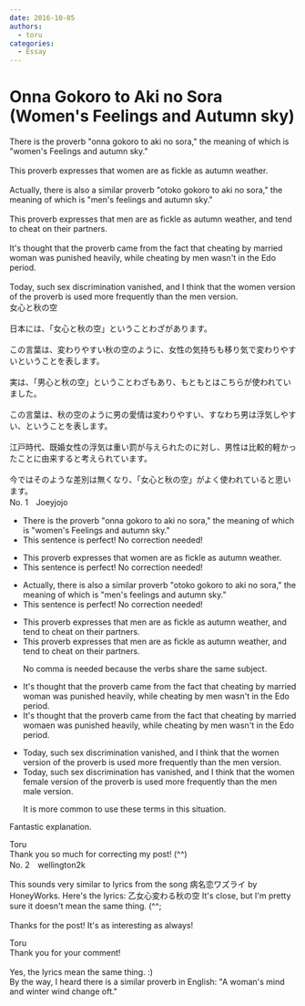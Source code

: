 ```yaml
---
date: 2016-10-05
authors:
  - toru
categories:
  - Essay
---
```


<h1 id="subject_show">Onna Gokoro to Aki no Sora (Women's Feelings and Autumn sky)</h1>
<div class="date" hidden>Oct 5, 2016 18:43</div>
<div id="post"><div id="body_show_ori">
There is the proverb "onna gokoro to aki no sora," the meaning of which is "women's Feelings and autumn sky."<br/><br/>This proverb expresses that women are as fickle as autumn weather.<br/><br/>Actually, there is also a similar proverb "otoko gokoro to aki no sora," the meaning of which is "men's feelings and autumn sky."<br/><br/>This proverb expresses that men are as fickle as autumn weather, and tend to cheat on their partners.<br/><br/>It's thought that the proverb came from the fact that cheating by married woman was punished heavily, while cheating by men wasn't in the Edo period.<br/><br/>Today, such sex discrimination vanished, and I think that the women version of the proverb is used more frequently than the men version.
</div></div>

<!-- more -->

<div id="post_ja"><div id="body_show_mo">
女心と秋の空<br/><br/>日本には、「女心と秋の空」ということわざがあります。<br/><br/>この言葉は、変わりやすい秋の空のように、女性の気持ちも移り気で変わりやすいということを表します。<br/><br/>実は、「男心と秋の空」ということわざもあり、もともとはこちらが使われていました。<br/><br/>この言葉は、秋の空のように男の愛情は変わりやすい、すなわち男は浮気しやすい、ということを表します。<br/><br/>江戸時代、既婚女性の浮気は重い罰が与えられたのに対し、男性は比較的軽かったことに由来すると考えられています。<br/><br/>今ではそのような差別は無くなり、「女心と秋の空」がよく使われていると思います。
</div></div>
<div id="block"><div class="first_name"> No. 1　<span class="just_name">Joeyjojo</span></div><div id="block2">
<ul class="correction_field">
<li class="incorrect">There is the proverb "onna gokoro to aki no sora," the meaning of which is "women's Feelings and autumn sky."</li>
<li class="corrected perfect">This sentence is perfect! No correction needed!</li>
</ul>
<ul class="correction_field">
<li class="incorrect">This proverb expresses that women are as fickle as autumn weather.</li>
<li class="corrected perfect">This sentence is perfect! No correction needed!</li>
</ul>
<ul class="correction_field">
<li class="incorrect">Actually, there is also a similar proverb "otoko gokoro to aki no sora," the meaning of which is "men's feelings and autumn sky."</li>
<li class="corrected perfect">This sentence is perfect! No correction needed!</li>
</ul>
<ul class="correction_field">
<li class="incorrect">This proverb expresses that men are as fickle as autumn weather, and tend to cheat on their partners.</li>
<li class="corrected correct">
This proverb expresses that men are as fickle as autumn weather<span class="f_red"><span class="sline">,</span></span> and tend to cheat on their partners.
<p class="correction_comment">No comma is needed because the verbs share the same subject.</p>
</li>
</ul>
<ul class="correction_field">
<li class="incorrect">It's thought that the proverb came from the fact that cheating by married woman was punished heavily, while cheating by men wasn't in the Edo period.</li>
<li class="corrected correct">
It's thought that the proverb came from the fact that cheating by married wom<span class="f_red">a</span><span class="f_blue">e</span>n was punished heavily, while cheating by men wasn't in the Edo period.
</li>
</ul>
<ul class="correction_field">
<li class="incorrect">Today, such sex discrimination vanished, and I think that the women version of the proverb is used more frequently than the men version.</li>
<li class="corrected correct">
Today, such sex discrimination <span class="f_blue">has </span>vanished, and I think that the <span class="f_red"><span class="sline">women</span></span> <span class="f_blue">female </span>version of the proverb is used more frequently than the <span class="sline"><span class="f_red">men</span></span> <span class="f_blue">male </span>version.
<p class="correction_comment">It is more common to use these terms in this situation.</p>
</li>
</ul>
<p class="comment_small">
 Fantastic explanation.
</p>

</div><div class="name"><span class="just_name">Toru</span><br>
Thank you so much for correcting my post! (^^)
</div>
</div>
<div id="block"><div class="first_name"> No. 2　<span class="just_name">wellington2k</span></div><div id="block2">
<p class="comment_small">
 This sounds very similar to lyrics from the song 病名恋ワズライ by HoneyWorks. Here's the lyrics: 乙女心変わる秋の空 It's close, but I'm pretty sure it doesn't mean the same thing. (^^;
 <br/>
 <br/>
 Thanks for the post! It's as interesting as always!
</p>

</div><div class="name"><span class="just_name">Toru</span><br>
Thank you for your comment!<br/><br/>Yes, the lyrics mean the same thing. :)<br/>By the way, I heard there is a similar proverb in English: "A woman's mind and winter wind change oft."
</div>
</div>
